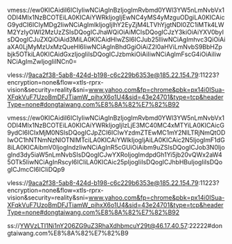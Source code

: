 vmess://ew0KICAidiI6ICIyIiwNCiAgInBzIjogImRvbmd0YWl3YW5nLmNvbVx1ODI4Mlx1NzBCOTEiLA0KICAiYWRkIjogIjEwNC4yMS4yMzguODgiLA0KICAicG9ydCI6ICIyMDg2IiwNCiAgImlkIjogIjlhY2EyZjM4LTVhYjgtNDI0ZC1iMTk4LWM2YzIyOWI2MzUzZSIsDQogICJhaWQiOiAiMCIsDQogICJzY3kiOiAiYXV0byIsDQogICJuZXQiOiAid3MiLA0KICAidHlwZSI6ICJub25lIiwNCiAgImhvc3QiOiAiaXA0LjMyMzUxMzQueHl6IiwNCiAgInBhdGgiOiAiZ2l0aHViLmNvbS9BbHZpbjk5OTkiLA0KICAidGxzIjogIiIsDQogICJzbmkiOiAiIiwNCiAgImFscG4iOiAiIiwNCiAgImZwIjogIiINCn0=

vless://9aca2f38-5ab8-424d-b198-c6c229b6353e@185.22.154.79:11223?encryption=none&flow=xtls-rprx-vision&security=reality&sni=www.yahoo.com&fp=chrome&pbk=px14i0ISua-XFqkVuF7UzoBmDFJTiamW_pihxX6o1U4&sid=43e24701&type=tcp&headerType=none#dongtaiwang.com%E8%8A%82%E7%82%B92

vmess://ew0KICAidiI6ICIyIiwNCiAgInBzIjogImRvbmd0YWl3YW5nLmNvbVx1ODI4Mlx1NzBCOTEiLA0KICAiYWRkIjogIjIzLjE3MC40MC4xMTYiLA0KICAicG9ydCI6ICIxMjM0NSIsDQogICJpZCI6ICIwYzdmZTEwMC1mY2NlLTRjNmQtODIwOC1hNTNmNzNlOTNlMTciLA0KICAiYWlkIjogIjAiLA0KICAic2N5IjogImF1dG8iLA0KICAibmV0IjogIndzIiwNCiAgInR5cGUiOiAibm9uZSIsDQogICJob3N0IjogInd3dy5iaW5nLmNvbSIsDQogICJwYXRoIjogImdpdGh1Yi5jb20vQWx2aW45OTk5IiwNCiAgInRscyI6ICIiLA0KICAic25pIjogIiIsDQogICJhbHBuIjogIiIsDQogICJmcCI6ICIiDQp9

vless://9aca2f38-5ab8-424d-b198-c6c229b6353e@185.22.154.79:11223?encryption=none&flow=xtls-rprx-vision&security=reality&sni=www.yahoo.com&fp=chrome&pbk=px14i0ISua-XFqkVuF7UzoBmDFJTiamW_pihxX6o1U4&sid=43e24701&type=tcp&headerType=none#dongtaiwang.com%E8%8A%82%E7%82%B92

ss://YWVzLTI1Ni1nY206ZG9uZ3RhaXdhbmcuY29t@46.17.40.57:22222#dongtaiwang.com%E8%8A%82%E7%82%B9

